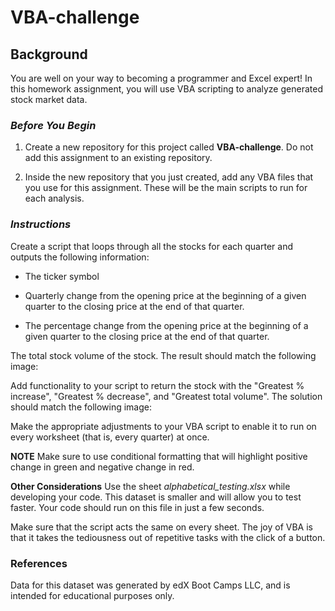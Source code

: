 # VBA-challenge

## **Background**
You are well on your way to becoming a programmer and Excel expert! In this homework assignment, you will use VBA scripting to analyze generated stock market data.

### *Before You Begin* 
1. Create a new repository for this project called **VBA-challenge**. Do not add this assignment to an existing repository.

2. Inside the new repository that you just created, add any VBA files that you use for this assignment. These will be the main scripts to run for each analysis.

### *Instructions*
Create a script that loops through all the stocks for each quarter and outputs the following information:

- The ticker symbol

- Quarterly change from the opening price at the beginning of a given quarter to the closing price at the end of that quarter.

- The percentage change from the opening price at the beginning of a given quarter to the closing price at the end of that quarter.

The total stock volume of the stock. The result should match the following image:



Add functionality to your script to return the stock with the "Greatest % increase", "Greatest % decrease", and "Greatest total volume". The solution should match the following image:



Make the appropriate adjustments to your VBA script to enable it to run on every worksheet (that is, every quarter) at once.

**NOTE**
Make sure to use conditional formatting that will highlight positive change in green and negative change in red.

**Other Considerations**
Use the sheet *alphabetical_testing.xlsx* while developing your code. This dataset is smaller and will allow you to test faster. Your code should run on this file in just a few seconds.

Make sure that the script acts the same on every sheet. The joy of VBA is that it takes the tediousness out of repetitive tasks with the click of a button.



### **References**
Data for this dataset was generated by edX Boot Camps LLC, and is intended for educational purposes only.

